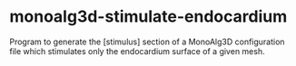 # monoalg3d-stimulate-endocardium
Program to generate the [stimulus] section of a MonoAlg3D configuration file which stimulates only the endocardium surface of a given mesh.
